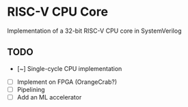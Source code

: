 # RISC-V CPU Core

Implementation of a 32-bit RISC-V CPU core in SystemVerilog

TODO
---
- [~] Single-cycle CPU implementation
- [ ] Implement on FPGA (OrangeCrab?)
- [ ] Pipelining
- [ ] Add an ML accelerator